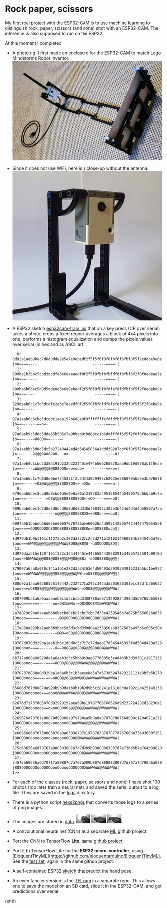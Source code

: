 # Rock paper, scissors

My first real project with the ESP32-CAM is to use machine learning to distinguish rock, paper, scissors (and none) shot with an ESP32-CAM.
The inference is also supposed to run on the ESP32.

At this moment I completed
 - A photo rig. I first made an enclosure for the ESP32-CAM to match Lego Mindstorms Robot Inventor.
   ![photo rig](rig.jpg)
   
 - Since it does not use WiFi, here is a close-up without the antenna.
   ![TFLcam](rock-paper-scissors/tflcamv1.jpg)
 
 - A ESP32 sketch [esp32cam-train.ino](esp32cam-train) that on a key press (CR over serial) takes a photo, 
   crops a fixed region, averages a block of 4x4 pixels into one, performs a histogram equalization
   and dumps the pixels values over serial (in hex and as ASCII art).
   ```text
     0: 8d92a1aeb9bec7d0d8dde2e5e7e9ebedf2f5f5f6f8f8fbf8f6fbf8f5f2edebe9e6e5e2dfdcd5cbc7c1b9b1aaa1d8 |oo====----                         ------====-|
     1: 909ba1b3bbc5cbd3dcdfe3e6eaeaedf0f2f5f8fbfbfbfdfdfbfbf6f2f0f0edeae7e6e2e2ddd8d3cbc5bbb6aaa6d8 |oo===-----                          -----====-|
     2: 909ba6b6bec5d0d5dde0e3e6e9ebedf2f5f6f8fbfbfdfefdfdfbfbf5f2f0edebe9e7e5e0dfdcd5d0c5beb3aea6dc |oo===----                           -----====-|
     3: 929daab6c1c7d3dcdfe2e5e7eaedf0f2f5f8fbfdfdfefefefdfbf8f5f5f2f0ebe9e7e5e2dddcd8d0c1c1b6aea6d8 |oo==-----                           ------===-|
     4: 97a1aab6c5cbd5dcddc1aea197b6d8e9f8fffffffefdfdfbf8f5f5f5f2f0edebe9e7e5e0dfdcd5d0c5beb3aea6d8 |o===------==o=-                     -----====-|
     5: 97a6aeb9c5d0d5dda65b505c7a9bbeb9cbd8dcc1b6ddfffdf6f5f2f0f0f0edeae9e6e3e2dfdcd3cbc5beb3aeaad3 |o===----=888Oo==----=-              -----====-|
     6: 97a1aebbc5d0d5dc5b272434424d4d54545856a1ddd39287cbf8f8f5f2f0edeae7e6e3e0dddcd3cbc5bbb3a6a671 |o===----8@@@8888888=--oo-           -----====O|
     7: 97a1aeb9c1cbd3d38a191b232d323f453e474b566265678aaa9db19d978ab1f0eae5e2dfdcd8d0c7c1bbb1a69dbe |o===----oWW@@@@8@888OOOo=o=ooo=    ------===o=|
     8: 97a1aeb6c1c7d0d0d0be7345231f2c34343039495c62625e586070a6a6e3be76678ae2e0dcd5cbc7beb9aea19bcb |o===-----=O8@W@@@@@88OO88OO== =OOo  ----====o-|
     9: 979daab6bec5cbd0d0cbd0d5e0e0ae6a4219283a495158544b5450575c6b6ab9c7aa6267c5d5cbc1b9b1aaa19768 |oo===-------  =O8W@@888888888OO=-=OO----====oO|
    10: 909baab6bec1c7d0d3d8dcd8d8d8d8d3d8df90392c393e3b424d4d4d4b50507a7aaaaa73545b97c5bbb1a69d9776 |oo===-------------o@@@@@8888888OO==O88o-===ooO|
    11: 9097a6b1bbbeb66d655e60657676736a5e60626a4d50514256574744474750545e8db38a766a5b454760839b9b39 |oo=====OO8OOOOOO8OOO8888888888888o=oOO888Oooo@|
    12: 8d979db1b9b1161c1f273b2c302d32322c2c2d271b1210214960584b39454b3d70c5c18d736d70737a5e3f426b3a |ooo===WWW@@@@@@@@@@@WWW@8O88@88@O--oOOOOO8@8O@|
    13: 8d979daab15e120f161f322c364447453e445650443028291e34565732504b90f0dc9b7363514b5049443d3f362d |ooo==8WWWW@@@888@8888@@@W@88@88o -oOO88888@@@@|
    14: 879097a6aa8a0f0c141a1e1e282d3a34363e4d50493d3939393915231a5bc1be977d5b4b4232293034301f1e2730 |ooo==oWWWWWW@@@@@@888@@@@@W@W8-=oO888@@@@@WW@@|
    15: 808d92a1aaa69268575145442c2324271a242c343a3d303636301e1c87dfb3656370573d3229282c272717130e0c |ooo===oO8888@@@@W@@@@@@@@@WWo-=OOO8@@@@@@@WWWW|
    16: 8087909ba1a6a6aaaeaeb6c1d3cbcbd3d08780ae6714292824398dd5b9765b63686b62453b343434363019130e06 |oooo=======------oo=OW@@@@o-=O8OOOO8@@@@@@WWWW|
    17: 7a7d87909ba6aaaeb6b6becbd0cbc7cbc7cbc7d33e4239546b7a675b565662686354504b444742423f361e150f09 |OOooo======---------@8@8OOO888OOO8888888@@WWWW|
    18: 717a838a929ba1aeb3b9bbc5d3d3cbd3d0d0aa233050a68357503a495b5c605c504942445b5450493d2c2117130f |OOoooo=====-------=@@8=o88@888O888888888@@@WWW|
    19: 70767d878d929ba1aeb1b6c1d0d0c5c7c7c77daeb17d545445393f4d504d423a32323f5751544b3b2c1e1a120c0f |OOOoooo====-------O==O888@@8888@@@@8888@@WWWWW|
    20: 6b717a808a90929da1a6aeb3c5c5bbb9b9ae6776605e3e4d4b3b3d39301c191713213030362c2d241b150c070e0a |OOOooooo====--====OOO8@88@@@@WWWW@@@@@@@WWWWWW|
    21: 6870737d838a8d929ba1a6a6b3c1b3aeae8d547a673d3947423221121a3b5b5b27090c1216191716100909150d0c |OOOOooooo====-===o8OO@@88@@WW@88@WWWWWWWWWWWWW|
    22: 65686d767d80878a929b9b9da1b9b19b9d9b5c28241e16100c0a192c2d4251492309050c1009060405070c0d0a07 |OOOOOooooooo===ooo8@@WWWWWW@@888@WWWWWWWWWWWWW|
    23: 62676d71737d83878d92929292aea69ba19797766760626d9d232724282d28230e101e211e23241e191712130a0c |OOOOOOooooooo==o=ooOOOOOo@@@@@@@WWW@W@@WWWWWWW|
    24: 6265676d70767a80878d90908a979790aa9b8a8a87878780766d090c1204071a2721293d3b241f1f19140d0c0509 |OOOOOOOooooooooo=oooooooOOWWWWWW@@@@@@WWWWWWWW|
    25: 5e6065686b70738083878a8a83838787a19787838787877d76706d473a03060f151c24271b1b191412100a050302 |8OOOOOOooooooooo=ooooooOOOO8@WWWWW@@WWWWWWWWWW|
    26: 575c60656a6d70767a808383807a7d7d9b9b83808083837d7a736d6b7a764b390201010205070506060403010101 |88OOOOOOOooooOOOoooooooOOOOOOO8@WWWWWWWWWWWWWW|
    27: 54575b60656a6d70717a80807d7a767a909b807d808083807d7d767a7d706a6a020000000003231612140e070503 |888OOOOOOOooOOOOoooOooooOOOOOOOOWWWWWW@WWWWWWW|
   1>> 
   ```   
 - For each of the classes (rock, paper, scissors and none) I have shot 100 photos (top later train a neural net), 
   and saved the serial output to a log file. They are saved in the [logs](logs) directory.
 - There is a python script [hexs2pngs](hexs2pngs) that converts those logs to a series of png images.
 - The images are stored in [data](data).
   ![rock](data/rock/rock000.png)
   ![paper](data/paper/paper018.png)
   ![scissors](data/scissors/scissors037.png)
 - A convolutional neural net (CNN) as a separate [ML](https://github.com/maarten-pennings/MachineLearning/tree/main/rock-paper-scissors) github project.
 - Port the CNN to TensorFlow **Lite**, same [github project](https://github.com/maarten-pennings/MachineLearning/tree/main/rock-paper-scissors).
 - Port it to TensorFlow Lite for the **ESP32 micro-controller**, using [EloquentTinyML](https://github.com/eloquentarduino/EloquentTinyML]. 
   See the [test set](https://github.com/maarten-pennings/MachineLearning/tree/main/rock-paper-scissors/rps32), again in the same github project.
 - A self-contained ESP32 [sketch](esp32cam-predict) that predict the hand pose.
 - An even fancier version is the [TFLcam](https://github.com/maarten-pennings/TFLcam) in a separate repo.
   This allows one to save the model on an SD card, slide it in the ESP32-CAM, and get predictions over serial.

(end)

